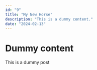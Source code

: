 ```yaml
---
id: "9"
title: "My New Horse"
description: "This is a dummy content."
date: "2024-02-13"
---
```


# Dummy content

This is a dummy post
